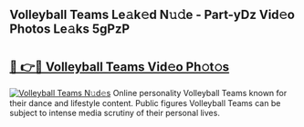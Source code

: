 ## Volleyball Teams Le𝚊k𝚎d N𝚞𝚍e - Part-yDz Vid𝚎o Photos Le𝚊ks 5gPzP

# <h2><a href="http://fbb97r4.evod.top/?m=Volleyball+Teams">🔗 👉🔴 Volleyball Teams Vid𝚎o Ph𝚘t𝚘s</a></h2>

[![Volleyball Teams N𝚞d𝚎s](https://i.imgur.com/8V9OHl7.gif)](http://fbb97r4.evod.top/?m=Volleyball+Teams)
Online personality Volleyball Teams known for their dance and lifestyle content. Public figures Volleyball Teams can be subject to intense media scrutiny of their personal lives. 
